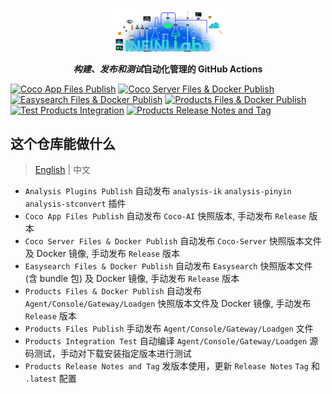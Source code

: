<p align="center">
<a href="https://infinilabs.com/"><img src="docs/images/infinilabs.svg" alt="banner" width="200px"></a>
</p>

<p align="center">
<b><i>构建、发布和测试</i>自动化管理的 GitHub Actions</b>
</p>

[![Coco App Files Publish](https://github.com/infinilabs/ci/actions/workflows/coco-app.yml/badge.svg)](https://github.com/infinilabs/ci/actions/workflows/coco-app.yml)&nbsp;[![Coco Server Files & Docker Publish](https://github.com/infinilabs/ci/actions/workflows/coco-server.yml/badge.svg)](https://github.com/infinilabs/ci/actions/workflows/coco-server.yml)&nbsp;[![Easysearch Files & Docker Publish](https://github.com/infinilabs/ci/actions/workflows/easysearch-publish.yml/badge.svg)](https://github.com/infinilabs/ci/actions/workflows/easysearch-publish.yml)&nbsp;[![Products Files & Docker Publish](https://github.com/infinilabs/ci/actions/workflows/publish-docker.yml/badge.svg)](https://github.com/infinilabs/ci/actions/workflows/publish-docker.yml)&nbsp;
[![Test Products Integration](https://github.com/infinilabs/ci/actions/workflows/test-integration-products.yml/badge.svg)](https://github.com/infinilabs/ci/actions/workflows/test-integration-products.yml)&nbsp;[![Products Release Notes and Tag](https://github.com/infinilabs/ci/actions/workflows/release.yml/badge.svg)](https://github.com/infinilabs/ci/actions/workflows/release.yml)

## 这个仓库能做什么

> [English](README.md) | 中文

- `Analysis Plugins Publish` 自动发布 `analysis-ik` `analysis-pinyin` `analysis-stconvert` 插件
- `Coco App Files Publish` 自动发布 `Coco-AI` 快照版本, 手动发布 `Release` 版本
- `Coco Server Files & Docker Publish` 自动发布 `Coco-Server` 快照版本文件及 Docker 镜像, 手动发布 `Release` 版本
- `Easysearch Files & Docker Publish` 自动发布 `Easysearch` 快照版本文件 (含 bundle 包) 及 Docker 镜像, 手动发布 `Release` 版本
- `Products Files & Docker Publish`  自动发布 `Agent/Console/Gateway/Loadgen` 快照版本文件及 Docker 镜像, 手动发布 `Release` 版本
- `Products Files Publish` 手动发布  `Agent/Console/Gateway/Loadgen` 文件
- `Products Integration Test` 自动编译 `Agent/Console/Gateway/Loadgen` 源码测试，手动对下载安装指定版本进行测试
- `Products Release Notes and Tag` 发版本使用，更新 `Release Notes` `Tag` 和 `.latest` 配置